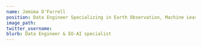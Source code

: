 ```yaml
---
name: Jemima O'Farrell
position: Data Engineer Specializing in Earth Observation, Machine Learning and Mapping
image_path:
twitter_username:
blurb: Data Engineer & EO-AI specialist
---
```


